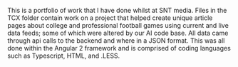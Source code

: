This is a portfolio of work that I have done whilst at SNT media. Files in the TCX folder contain work on a project that helped 
create unique article pages about college and professional football games using current and live data feeds; some of which were 
altered by our AI code base. All data came through api calls to the backend and where in a JSON format. This was all done within 
the Angular 2 framework and is comprised of coding languages such as Typescript, HTML, and .LESS.
